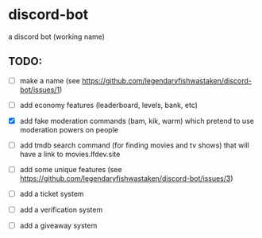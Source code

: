 # discord-bot
a discord bot (working name)


## TODO:

- [ ] make a name (see https://github.com/legendaryfishwastaken/discord-bot/issues/1)

- [ ] add economy features (leaderboard, levels, bank, etc)

- [x] add fake moderation commands (bam, kik, warm) which pretend to use moderation powers on people

- [ ] add tmdb search command (for finding movies and tv shows) that will have a link to movies.lfdev.site

- [ ] add some unique features (see https://github.com/legendaryfishwastaken/discord-bot/issues/3)

- [ ] add a ticket system
      
- [ ] add a verification system
      
- [ ] add a giveaway system
